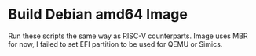 # Build Debian amd64 Image

Run these scripts the same way as RISC-V counterparts. Image uses MBR for now, I failed to set EFI partition to be used for QEMU or Simics.
